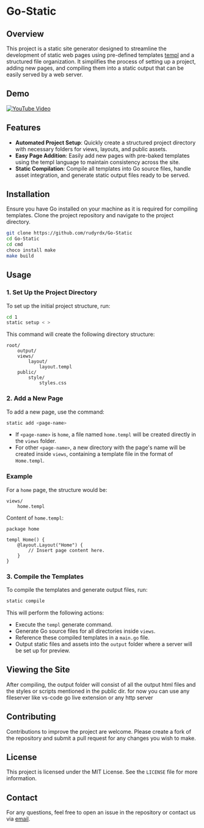 # Go-Static
## Overview

This project is a static site generator designed to streamline the development of static web pages using pre-defined templates [templ](https://github.com/a-h/templ) and a structured file organization. It simplifies the process of setting up a project, adding new pages, and compiling them into a static output that can be easily served by a web server.

## Demo
[![YouTube Video](https://img.youtube.com/vi/KvXslPeZiEA/0.jpg)](https://www.youtube.com/watch?v=KvXslPeZiEA)

## Features

- **Automated Project Setup**: Quickly create a structured project directory with necessary folders for views, layouts, and public assets.
- **Easy Page Addition**: Easily add new pages with pre-baked templates using the templ language to maintain consistency across the site.
- **Static Compilation**: Compile all templates into Go source files, handle asset integration, and generate static output files ready to be served.

## Installation

Ensure you have Go installed on your machine as it is required for compiling templates. Clone the project repository and navigate to the project directory.

```bash
git clone https://github.com/rudyrdx/Go-Static
cd Go-Static
cd cmd
choco install make
make build
```

## Usage

### 1. Set Up the Project Directory

To set up the initial project structure, run:

```bash
cd 1
static setup < >
```

This command will create the following directory structure:

```
root/
    output/
    views/
        layout/
            layout.templ
    public/
        style/
            styles.css
```

### 2. Add a New Page

To add a new page, use the command:

```bash
static add <page-name>
```

- If `<page-name>` is `home`, a file named `home.templ` will be created directly in the `views` folder.
- For other `<page-name>`, a new directory with the page's name will be created inside `views`, containing a template file in the format of `Home.templ`.

### Example

For a `home` page, the structure would be:

```
views/
    home.templ
```

Content of `home.templ`:

```templ
package home

templ Home() {
    @layout.Layout("Home") {
        // Insert page content here.
    }
}
```

### 3. Compile the Templates

To compile the templates and generate output files, run:

```bash
static compile
```

This will perform the following actions:

- Execute the `templ` generate command.
- Generate Go source files for all directories inside `views`.
- Reference these compiled templates in a `main.go` file.
- Output static files and assets into the `output` folder where a server will be set up for preview.

## Viewing the Site

After compiling, the output folder will consist of all the output html files and the styles or scripts mentioned in the public dir. for now you can use any fileserver like vs-code go live extension or any http server

## Contributing

Contributions to improve the project are welcome. Please create a fork of the repository and submit a pull request for any changes you wish to make.

## License

This project is licensed under the MIT License. See the `LICENSE` file for more information. 

## Contact

For any questions, feel free to open an issue in the repository or contact us via [email](mailto:rudyrdx21@gmail.com).
